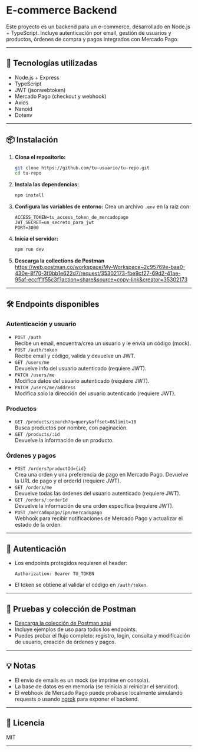 # E-commerce Backend

Este proyecto es un backend para un e-commerce, desarrollado en Node.js + TypeScript. Incluye autenticación por email, gestión de usuarios y productos, órdenes de compra y pagos integrados con Mercado Pago.

---

## 🚀 Tecnologías utilizadas

- Node.js + Express
- TypeScript
- JWT (jsonwebtoken)
- Mercado Pago (checkout y webhook)
- Axios
- Nanoid
- Dotenv

---

## 📦 Instalación

1. **Clona el repositorio:**
   ```bash
   git clone https://github.com/tu-usuario/tu-repo.git
   cd tu-repo
   ```

2. **Instala las dependencias:**
   ```bash
   npm install
   ```

3. **Configura las variables de entorno:**
   Crea un archivo `.env` en la raíz con:
   ```
   ACCESS_TOKEN=tu_access_token_de_mercadopago
   JWT_SECRET=un_secreto_para_jwt
   PORT=3000
   ```

4. **Inicia el servidor:**
   ```bash
   npm run dev
   ```

5. **Descarga la collections de Postman**
   https://web.postman.co/workspace/My-Workspace~2c95769e-baa0-430e-8f70-3f0bb1e622d7/request/35302173-fbe9cf27-69d2-41ae-95af-eccff1f55c3f?action=share&source=copy-link&creator=35302173
---

## 🛠️ Endpoints disponibles

### **Autenticación y usuario**
- `POST /auth`  
  Recibe un email, encuentra/crea un usuario y le envía un código (mock).
- `POST /auth/token`  
  Recibe email y código, valida y devuelve un JWT.
- `GET /users/me`  
  Devuelve info del usuario autenticado (requiere JWT).
- `PATCH /users/me`  
  Modifica datos del usuario autenticado (requiere JWT).
- `PATCH /users/me/address`  
  Modifica solo la dirección del usuario autenticado (requiere JWT).

### **Productos**
- `GET /products/search?q=query&offset=0&limit=10`  
  Busca productos por nombre, con paginación.
- `GET /products/:id`  
  Devuelve la información de un producto.

### **Órdenes y pagos**
- `POST /orders?productId={id}`  
  Crea una orden y una preferencia de pago en Mercado Pago. Devuelve la URL de pago y el orderId (requiere JWT).
- `GET /orders/me`  
  Devuelve todas las órdenes del usuario autenticado (requiere JWT).
- `GET /orders/:orderId`  
  Devuelve la información de una orden específica (requiere JWT).
- `POST /mercadopago/ipn/mercadopago`  
  Webhook para recibir notificaciones de Mercado Pago y actualizar el estado de la orden.

---

## 🔑 Autenticación

- Los endpoints protegidos requieren el header:
  ```
  Authorization: Bearer TU_TOKEN
  ```
- El token se obtiene al validar el código en `/auth/token`.

---

## 🧪 Pruebas y colección de Postman

- [Descarga la colección de Postman aquí](URL_DE_TU_COLLECTION)
- Incluye ejemplos de uso para todos los endpoints.
- Puedes probar el flujo completo: registro, login, consulta y modificación de usuario, creación de órdenes y pagos.

---

## 💡 Notas

- El envío de emails es un mock (se imprime en consola).
- La base de datos es en memoria (se reinicia al reiniciar el servidor).
- El webhook de Mercado Pago puede probarse localmente simulando requests o usando [ngrok](https://ngrok.com/) para exponer el backend.

---

## 📄 Licencia

MIT

---


